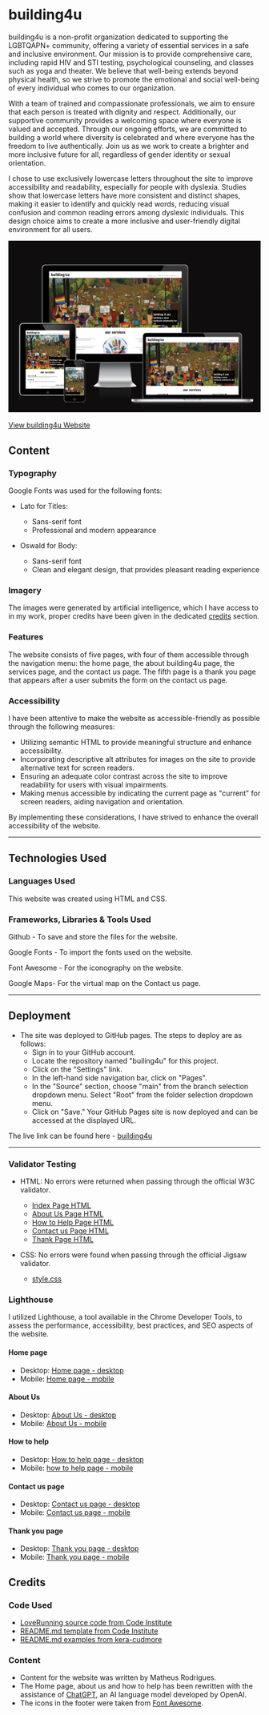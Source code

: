 # building4u

building4u is a non-profit organization dedicated to supporting the LGBTQAPN+ community, offering a variety of essential services in a safe and inclusive environment. Our mission is to provide comprehensive care, including rapid HIV and STI testing, psychological counseling, and classes such as yoga and theater. We believe that well-being extends beyond physical health, so we strive to promote the emotional and social well-being of every individual who comes to our organization.

With a team of trained and compassionate professionals, we aim to ensure that each person is treated with dignity and respect. Additionally, our supportive community provides a welcoming space where everyone is valued and accepted. Through our ongoing efforts, we are committed to building a world where diversity is celebrated and where everyone has the freedom to live authentically. Join us as we work to create a brighter and more inclusive future for all, regardless of gender identity or sexual orientation.

I chose to use exclusively lowercase letters throughout the site to improve accessibility and readability, especially for people with dyslexia. Studies show that lowercase letters have more consistent and distinct shapes, making it easier to identify and quickly read words, reducing visual confusion and common reading errors among dyslexic individuals. This design choice aims to create a more inclusive and user-friendly digital environment for all users.

![MultiDevice Screen](assets/image/multidevice-screen.png)

[View building4u Website](https://matt-rodrigues.github.io/building4you/)


## Content

### Typography

Google Fonts was used for the following fonts: 

- Lato for Titles:
  -  Sans-serif font
  -  Professional and modern appearance

- Oswald for Body:
  -  Sans-serif font
  -  Clean and elegant design, that provides pleasant reading experience

### Imagery

The images were generated by artificial intelligence, which I have access to in my work, proper credits have been given in the dedicated [credits](#Credits) section.

### Features 

The website consists of five pages, with four of them accessible through the navigation menu: the home page, the about building4u page, the services page, and the contact us page. The fifth page is a thank you page that appears after a user submits the form on the contact us page.

### Accessibility

I have been attentive to make the website as accessible-friendly as possible through the following measures:

* Utilizing semantic HTML to provide meaningful structure and enhance accessibility.
* Incorporating descriptive alt attributes for images on the site to provide alternative text for screen readers.
* Ensuring an adequate color contrast across the site to improve readability for users with visual impairments.
* Making menus accessible by indicating the current page as "current" for screen readers, aiding navigation and orientation.

By implementing these considerations, I have strived to enhance the overall accessibility of the website.

- - -

## Technologies Used

### Languages Used

This website was created using HTML and CSS.

### Frameworks, Libraries & Tools Used

Github - To save and store the files for the website.

Google Fonts - To import the fonts used on the website.

Font Awesome - For the iconography on the website.

Google Maps- For the virtual map on the Contact us page.

- - -

## Deployment

- The site was deployed to GitHub pages. The steps to deploy are as follows: 
   - Sign in to your GitHub account.
   - Locate the repository named "builing4u" for this project.
   - Click on the "Settings" link.
   - In the left-hand side navigation bar, click on "Pages".
   - In the "Source" section, choose "main" from the branch selection dropdown menu. Select "Root" from the folder selection dropdown menu.
   - Click on "Save." Your GitHub Pages site is now deployed and can be accessed at the displayed URL.

The live link can be found here - [building4u](https://github.com/matt-rodrigues/building4you.git)  

- - -

### Validator Testing 

- HTML: No errors were returned when passing through the official W3C validator.
  * [Index Page HTML](documents/test/test-homepage.png)
  * [About Us Page HTML](documents/test/test-aboutus.png)
  * [How to Help Page HTML](documents/test/test-howtohelp.png)
  * [Contact us Page HTML](documents/test/test-contactus.png)
  * [Thank Page HTML](documents/test/test-thank.png)
 
- CSS: No errors were found when passing through the official Jigsaw validator.
   * [style.css](documentation/testing/w3c/w3c-css.png)

### Lighthouse

I utilized Lighthouse, a tool available in the Chrome Developer Tools, to assess the performance, accessibility, best practices, and SEO aspects of the website.

#### Home page
- Desktop: [Home page - desktop](documents/screens/lighthouse-home-desktop.png)
- Mobile: [Home page - mobile](documents/screens/lighhouse-homepage-mobile.png)

#### About Us
- Desktop: [About Us - desktop](documents/screens/lighthouse-aboutus-desktop.png)
- Mobile: [About Us - mobile](documents/screens/lightshot-aboutus%20page-mobile.png)

#### How to help
- Desktop: [How to help page - desktop](documents/screens/lighthouse-howtohelp-desktop.png)
- Mobile: [how to help page - mobile](documents/screens/lighthouse-howtohelp-page-mobile.png)

#### Contact us page
- Desktop: [Contact us page - desktop](documents/screens/lighthouse-contactus-desktop.png)
- Mobile: [Contact us page - mobile](documents/screens/lighthouse-contactus-page-mobile.png)

#### Thank you page
- Desktop: [Thank you page - desktop](documents/screens/lighthouse-tankyou-desktop.png)
- Mobile: [Thank you page - mobile](documents/screens/lighthouse-tankyou-mobile.png)

## Credits 

### Code Used

- [LoveRunning source code from Code Institute](https://github.com/Code-Institute-Solutions/love-running-2.0-sourcecode)
- [README.md template from Code Institute](https://github.com/Code-Institute-Solutions/readme-template)
- [README.md examples from kera-cudmore](https://github.com/kera-cudmore/readme-examples/tree/main)

### Content 

- Content for the website was written by Matheus Rodrigues.
- The Home page, about us and how to help has been rewritten with the assistance of [ChatGPT](https://chat.openai.com/), an AI language model developed by OpenAI.
- The icons in the footer were taken from [Font Awesome](https://fontawesome.com/).
